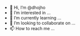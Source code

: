 - 👋 Hi, I’m @dhojho
- 👀 I’m interested in ...
- 🌱 I’m currently learning ...
- 💞️ I’m looking to collaborate on ...
- 📫 How to reach me ...

<!---
dhojho/dhojho is a ✨ special ✨ repository because its `README.md` (this file) appears on your GitHub profile.
You can click the Preview link to take a look at your changes.
--->
